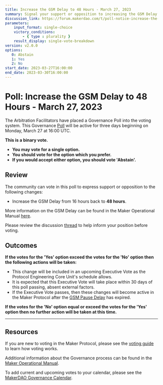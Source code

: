 ```yaml
---
title: Increase the GSM Delay to 48 Hours - March 27, 2023 
summary: Signal your support or opposition to increasing the GSM Delay back to 48 hours.
discussion_link: https://forum.makerdao.com/t/poll-notice-increase-the-gsm-delay-to-48-hours/20241
parameters:
    input_format: single-choice
    victory_conditions:
        - { type : plurality }
    result_display: single-vote-breakdown
version: v2.0.0
options:
   0: Abstain
   1: Yes
   2: No
start_date: 2023-03-27T16:00:00
end_date: 2023-03-30T16:00:00
---
```

# Poll: Increase the GSM Delay to 48 Hours - March 27, 2023 

The Arbitration Facilitators have placed a Governance Poll into the voting system. This Governance [Poll](https://manual.makerdao.com/governance/governance-cycle/weekly-governance-cycle#weekly-governance-cycle-definitions-mip16c1) will be active for three days beginning on Monday, March 27 at 16:00 UTC.

**This is a binary vote.**
- **You may vote for a single option.**
- **You should vote for the option which you prefer.**
- **If you would accept either option, you should vote 'Abstain'.**

## Review

The community can vote in this poll to express support or opposition to the following changes:
* Increase the GSM Delay from 16 hours back to **48 hours**.

More information on the GSM Delay can be found in the Maker Operational Manual [here](https://manual.makerdao.com/parameter-index/core/param-gsm-pause-delay).

Please review the discussion [thread](https://forum.makerdao.com/t/poll-notice-increase-the-gsm-delay-to-48-hours/20241) to help inform your position before voting.

## Outcomes

**If the votes for the 'Yes' option exceed the votes for the 'No' option then the following actions will be taken:**
* This change will be included in an upcoming Executive Vote as the Protocol Engineering Core Unit's schedule allows.
* It is expected that this Executive Vote will take place within 30 days of this poll passing, absent external factors.
* If the Executive Vote passes, then these changes will become active in the Maker Protocol after the [GSM Pause Delay](https://manual.makerdao.com/parameter-index/core/param-gsm-pause-delay) has expired.

**If the votes for the 'No' option equal or exceed the votes for the 'Yes' option then no further action will be taken at this time.**

---

## Resources

If you are new to voting in the Maker Protocol, please see the [voting guide](https://manual.makerdao.com/governance/voting-in-makerdao/on-chain-governance) to learn how voting works.

Additional information about the Governance process can be found in the [Maker Operational Manual](https://manual.makerdao.com).

To add current and upcoming votes to your calendar, please see the [MakerDAO Governance Calendar](https://manual.makerdao.com/makerdao/calendars/governance-calendar).
